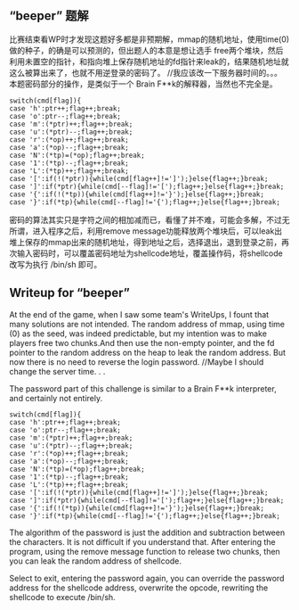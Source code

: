 ## “beeper” 题解
比赛结束看WP时才发现这题好多都是非预期解，mmap的随机地址，使用time(0)做的种子，的确是可以预测的，但出题人的本意是想让选手 free两个堆块，然后利用未置空的指针，和指向堆上保存随机地址的fd指针来leak的，结果随机地址就这么被算出来了，也就不用逆登录的密码了。
//我应该改一下服务器时间的。。。
本题密码部分的操作，是类似于一个 Brain F**k的解释器，当然也不完全是。

```
switch(cmd[flag]){
case 'h':ptr++;flag++;break;
case 'o':ptr--;flag++;break;
case 'm':(*ptr)++;flag++;break;
case 'u':(*ptr)--;flag++;break;
case 'r':(*op)++;flag++;break;
case 'a':(*op)--;flag++;break;
case 'N':(*tp)=(*op);flag++;break;
case '1':(*tp)--;flag++;break;
case 'L':(*tp)++;flag++;break;
case '[':if(!(*ptr)){while(cmd[flag++]!=']');}else{flag++;}break;
case ']':if(*ptr){while(cmd[--flag]!='[');flag++;}else{flag++;}break;
case '{':if(!(*tp)){while(cmd[flag++]!='}');}else{flag++;}break;
case '}':if(*tp){while(cmd[--flag]!='{');flag++;}else{flag++;}break; 
```
密码的算法其实只是字符之间的相加减而已，看懂了并不难，可能会多解，不过无所谓，进入程序之后，利用remove message功能释放两个堆块后，可以leak出堆上保存的mmap出来的随机地址，得到地址之后，选择退出，退到登录之前，再次输入密码时，可以覆盖密码地址为shellcode地址，覆盖操作码，将shellcode改写为执行 /bin/sh 即可。

## Writeup for “beeper”


At the end of the game, when I saw some team's WriteUps, I fount that many solutions are not intended.
The random address of mmap, using time (0) as the seed, was indeed predictable, but my intention was to make players free two chunks.And then use the non-empty pointer, and the fd pointer to the random address on the heap to leak the random address. But now there is no need to reverse the login password.
//Maybe I should change the server time. . .

The password part of this challenge is similar to a Brain F**k interpreter, and certainly not entirely.

```
switch(cmd[flag]){
case 'h':ptr++;flag++;break;
case 'o':ptr--;flag++;break;
case 'm':(*ptr)++;flag++;break;
case 'u':(*ptr)--;flag++;break;
case 'r':(*op)++;flag++;break;
case 'a':(*op)--;flag++;break;
case 'N':(*tp)=(*op);flag++;break;
case '1':(*tp)--;flag++;break;
case 'L':(*tp)++;flag++;break;
case '[':if(!(*ptr)){while(cmd[flag++]!=']');}else{flag++;}break;
case ']':if(*ptr){while(cmd[--flag]!='[');flag++;}else{flag++;}break;
case '{':if(!(*tp)){while(cmd[flag++]!='}');}else{flag++;}break;
case '}':if(*tp){while(cmd[--flag]!='{');flag++;}else{flag++;}break; 
```
The algorithm of the password is just the addition and subtraction between the characters. It is not difficult if you understand that.
After entering the program, using the remove message function to release two chunks, then you can leak the random address of shellcode.

Select to exit, entering the password again, you can override the password address for the shellcode address, overwrite the opcode, rewriting the shellcode to execute /bin/sh.
